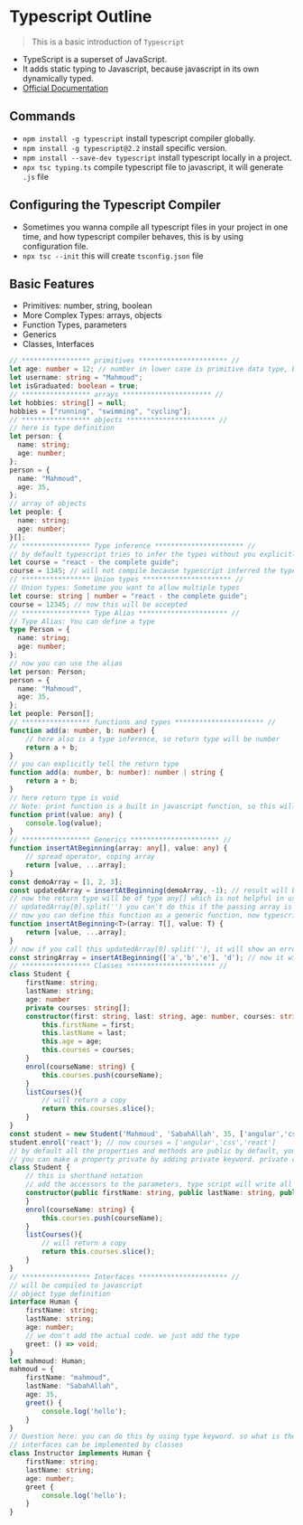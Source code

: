# Typescript Outline

> This is a basic introduction of `Typescript`

- TypeScript is a superset of JavaScript.
- It adds static typing to Javascript, because javascript in its own dynamically typed.
- [Official Documentation](http://www.typescriptlang.org)

## Commands

- `npm install -g typescript` install typescript compiler globally.
- `npm install -g typescript@2.2` install specific version.
- `npm install --save-dev typescript` install typescript locally in a project.
- `npx tsc typing.ts` compile typescript file to javascript, it will generate `.js` file

## Configuring the Typescript Compiler

- Sometimes you wanna compile all typescript files in your project in one time, and how typescript compiler behaves, this is by using configuration file.
- `npx tsc --init` this will create `tsconfig.json` file

## Basic Features

- Primitives: number, string, boolean
- More Complex Types: arrays, objects
- Function Types, parameters
- Generics
- Classes, Interfaces

```typescript
// ***************** primitives ********************** //
let age: number = 12; // number in lower case is primitive data type, but Number in capital letter is an object type
let username: string = "Mahmoud";
let isGraduated: boolean = true;
// ***************** arrays ********************** //
let hobbies: string[] = null;
hobbies = ["running", "swimming", "cycling"];
// ***************** objects ********************** //
// here is type definition
let person: {
  name: string;
  age: number;
};
person = {
  name: "Mahmoud",
  age: 35,
};
// array of objects
let people: {
  name: string;
  age: number;
}[];
// ***************** Type inference ********************** //
// by default typescript tries to infer the types without you explicitly telling the type
let course = "react - the complete guide";
course = 1345; // will not compile because typescript inferred the type as string.
// ***************** Union types ********************** //
// Union types: Sometime you want to allow multiple types
let course: string | number = "react - the complete guide";
course = 12345; // now this will be accepted
// ***************** Type Alias ********************** //
// Type Alias: You can define a type
type Person = {
  name: string;
  age: number;
};
// now you can use the alias
let person: Person;
person = {
  name: "Mahmoud",
  age: 35,
};
let people: Person[];
// ***************** functions and types ********************** //
function add(a: number, b: number) {
    // here also is a type inference, so return type will be number
    return a + b;
}
// you can explicitly tell the return type
function add(a: number, b: number): number | string {
    return a + b;
}
// here return type is void
// Note: print function is a built in javascript function, so this will not compile. Try to change the name.
function print(value: any) {
    console.log(value);
}
// ***************** Generics ********************** //
function insertAtBeginning(array: any[], value: any) {
    // spread operator, coping array
    return [value, ...array];
}
const demoArray = [1, 2, 3];
const updatedArray = insertAtBeginning(demoArray, -1); // result will be [-1, 1, 2, 3]
// now the return type will be of type any[] which is not helpful in us
// updatedArray[0].split('') you can't do this if the passing array is of type numbers.
// now you can define this function as a generic function, now typescript will look into the arguments and understands it's array of numbers, so return type will be array of number.
function insertAtBeginning<T>(array: T[], value: T) {
    return [value, ...array];
}
// now if you call this updatedArray[0].split(''), it will show an error, split is not a function in type number
const stringArray = insertAtBeginning(['a','b','e'], 'd'); // now it will infer the return type as a array of string.
// ***************** Classes ********************** //
class Student {
    firstName: string;
    lastName: string;
    age: number
    private courses: string[];
    constructor(first: string, last: string, age: number, courses: string[]){
        this.firstName = first;
        this.lastName = last;
        this.age = age;
        this.courses = courses;
    }
    enrol(courseName: string) {
        this.courses.push(courseName);
    }
    listCourses(){
        // will return a copy
        return this.courses.slice();
    }
}
const student = new Student('Mahmoud', 'SabahAllah', 35, ['angular','css']);
student.enrol('react'); // now courses = ['angular','css','react']
// by default all the properties and methods are public by default, you can access them by using dot notation.
// you can make a property private by adding private keyword. private course: string[];
class Student {
    // this is shorthand notation
    // add the accessors to the parameters, type script will write all the above code.
    constructor(public firstName: string, public lastName: string, public age: number, private courses: string[]){
    }
    enrol(courseName: string) {
        this.courses.push(courseName);
    }
    listCourses(){
        // will return a copy
        return this.courses.slice();
    }
}
// ***************** Interfaces ********************** //
// will be compiled to javascript
// object type definition
interface Human {
    firstName: string;
    lastName: string;
    age: number;
    // we don't add the actual code. we just add the type
    greet: () => void;
}
let mahmoud: Human;
mahmoud = {
    firstName: "mahmoud",
    lastName: "SabahAllah",
    age: 35,
    greet() {
        console.log('hello');
    }
}
// Question here: you can do this by using type keyword. so what is the difference!
// interfaces can be implemented by classes
class Instructor implements Human {
    firstName: string;
    lastName: string;
    age: number;
    greet {
        console.log('hello');
    }
}
```
